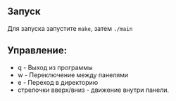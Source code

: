 ## Запуск

 Для запуска запустите `make`, затем `./main`

## Управление:

 - q - Выход из программы
 - w - Переключение между панелями
 - e - Переход в директорию
 - стрелочки вверх/вниз - движение внутри панели.
